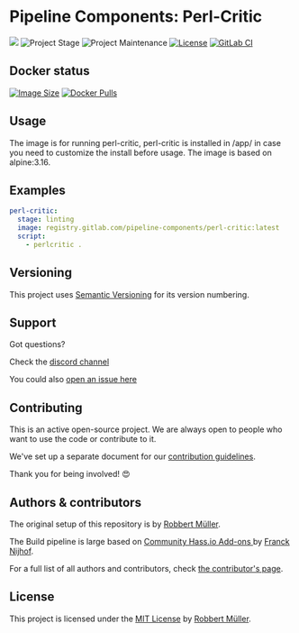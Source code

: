 # Pipeline Components: Perl-Critic

[![][gitlab-repo-shield]][repository]
![Project Stage][project-stage-shield]
![Project Maintenance][maintenance-shield]
[![License][license-shield]](LICENSE)
[![GitLab CI][gitlabci-shield]][gitlabci]

## Docker status

[![Image Size][size-shield]][dockerhub]
[![Docker Pulls][pulls-shield]][dockerhub]

## Usage

The image is for running perl-critic, perl-critic is installed in /app/ in case you need to customize the install before usage.
The image is based on alpine:3.16.

## Examples

```yaml
perl-critic:
  stage: linting
  image: registry.gitlab.com/pipeline-components/perl-critic:latest
  script:
    - perlcritic .
```

## Versioning

This project uses [Semantic Versioning][semver] for its version numbering.

## Support

Got questions?

Check the [discord channel][discord]

You could also [open an issue here][issue]

## Contributing

This is an active open-source project. We are always open to people who want to
use the code or contribute to it.

We've set up a separate document for our [contribution guidelines][contributing-link].

Thank you for being involved! 😍

## Authors & contributors

The original setup of this repository is by [Robbert Müller][mjrider].

The Build pipeline is large based on [Community Hass.io Add-ons
][hassio-addons] by [Franck Nijhof][frenck].

For a full list of all authors and contributors,
check [the contributor's page][contributors].

## License

This project is licensed under the [MIT License](./LICENSE) by [Robbert Müller][mjrider].

[contributing-link]: https://pipeline-components.dev/contributing/
[contributors]: https://gitlab.com/pipeline-components/perl-critic/-/graphs/main
[discord]: https://discord.gg/vhxWFfP
[dockerhub]: https://hub.docker.com/r/pipelinecomponents/perl-critic
[frenck]: https://github.com/frenck
[gitlab-repo-shield]: https://img.shields.io/badge/Source-Gitlab-orange.svg?logo=gitlab
[gitlabci-shield]: https://img.shields.io/gitlab/pipeline/pipeline-components/perl-critic.svg
[gitlabci]: https://gitlab.com/pipeline-components/perl-critic/-/commits/main
[hassio-addons]: https://github.com/hassio-addons
[issue]: https://gitlab.com/pipeline-components/perl-critic/issues
[license-shield]: https://img.shields.io/badge/License-MIT-green.svg
[maintenance-shield]: https://img.shields.io/maintenance/yes/2025.svg
[mjrider]: https://gitlab.com/mjrider
[project-stage-shield]: https://img.shields.io/badge/project%20stage-production%20ready-brightgreen.svg
[pulls-shield]: https://img.shields.io/docker/pulls/pipelinecomponents/perl-critic.svg?logo=docker
[repository]: https://gitlab.com/pipeline-components/perl-critic
[semver]: http://semver.org/spec/v2.0.0.html
[size-shield]: https://img.shields.io/docker/image-size/pipelinecomponents/perl-critic.svg?logo=docker
